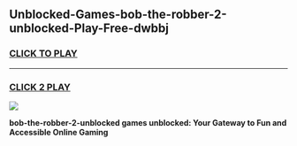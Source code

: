 
## Unblocked-Games-bob-the-robber-2-unblocked-Play-Free-dwbbj
<h3>
<a href="https://premium76.site?title=bob-the-robber-2-unblocked&ref=18A1">CLICK TO PLAY</a></h3>
<hr>

<h3>
<a href="https://premium76.site?title=bob-the-robber-2-unblocked&ref=18A1">CLICK 2 PLAY</a>
  
</h3>

<a href="https://premium76.site?title=bob-the-robber-2-unblocked&ref=18A1"><img src="https://clearcache.store/games.png"></a>


**bob-the-robber-2-unblocked games unblocked: Your Gateway to Fun and Accessible Online Gaming**
